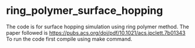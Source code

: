 # ring_polymer_surface_hopping

The code is for surface hopping simulation using ring polymer method. The paper followed is https://pubs.acs.org/doi/pdf/10.1021/acs.jpclett.7b01343
To run the code first compile using make command.  
